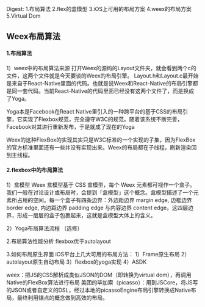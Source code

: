 Digest:
1.布局算法
2.flex的盒模型
3.iOS上可用的布局方案
4.weex的布局方案
5.Virtual Dom


## Weex布局算法

#### 1.布局算法
1）weex中的布局算法来源
打开Weex的源码的Layout文件夹，就会看到两个c的文件，这两个文件就是今天要谈的Weex的布局引擎。
Layout.h和Layout.c最开始是来自于React-Native里面的代码。也就是说Weex和React-Native的布局引擎都是同一套代码。当前React-Native的代码里面已经没有这两个文件了，而是换成了Yoga。

Yoga本是Facebook在React Native里引入的一种跨平台的基于CSS的布局引擎，它实现了Flexbox规范，完全遵守W3C的规范。随着该系统不断完善，Facebook对其进行重新发布，于是就成了现在的Yoga

Weex的这种FlexBox的实现其实只是W3C标准的一个实现的子集，因为FlexBox的官方标准里面还有一些并没有实现出来。Weex的布局都在子线程，刷新渲染回到主线程。

#### 2.flexbox中的布局算法
1）盒模型
Weex 盒模型基于 CSS 盒模型，每个 Weex 元素都可视作一个盒子。我们一般在讨论设计或布局时，会提到「盒模型」这个概念。盒模型描述了一个元素所占用的空间。每一个盒子有四条边界：外边距边界 margin edge, 边框边界 border edge, 内边距边界 padding edge 与内容边界 content edge。这四层边界，形成一层层的盒子包裹起来，这就是盒模型大体上的含义。

2）Yoga布局算法流程 （选修）


2.布局算法性能分析 
flexbox优于autolayout

3.如何布局原生界面
iOS平台上几大可用的布局方法：
1）Frame原生布局
2）autolayout原生自动布局
3）flexbox的yoga实现
4）ASDK

weex：把JS的CSS解析成类似JSON的DOM（即转换为virtual dom），再调用Native的FlexBox算法进行布局
美团的毕加索（picasso）：用到JSCore，将JS写的JSON或者自定义的DSL，经过本地的picassoEngine布局引擎转换成Native布局，最终利用锚点的概念做到高效的布局。


